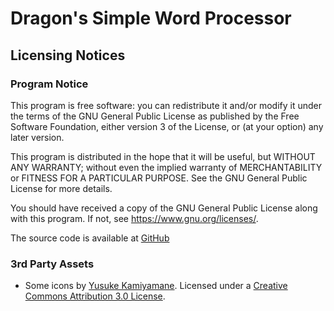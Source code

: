 # Dragon's Simple Word Processor

## Licensing Notices

### Program Notice

This program is free software: you can redistribute it and/or modify
it under the terms of the GNU General Public License as published by
the Free Software Foundation, either version 3 of the License, or
(at your option) any later version.

This program is distributed in the hope that it will be useful,
but WITHOUT ANY WARRANTY; without even the implied warranty of
MERCHANTABILITY or FITNESS FOR A PARTICULAR PURPOSE.  See the
GNU General Public License for more details.

You should have received a copy of the GNU General Public License
along with this program.  If not, see <https://www.gnu.org/licenses/>.

The source code is available at [GitHub](https://github.com/DragonCrafted87/qt-writing-application)

### 3rd Party Assets

- Some icons by [Yusuke Kamiyamane](https://p.yusukekamiyamane.com/).
  Licensed under a [Creative Commons Attribution 3.0 License](https://creativecommons.org/licenses/by/3.0/).
